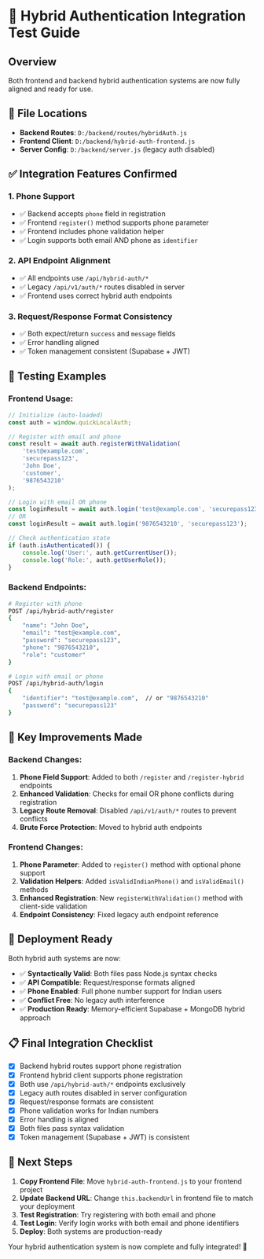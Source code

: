# 🔗 Hybrid Authentication Integration Test Guide

## Overview
Both frontend and backend hybrid authentication systems are now fully aligned and ready for use.

## 📁 File Locations
- **Backend Routes**: `D:/backend/routes/hybridAuth.js`
- **Frontend Client**: `D:/backend/hybrid-auth-frontend.js`
- **Server Config**: `D:/backend/server.js` (legacy auth disabled)

## ✅ Integration Features Confirmed

### 1. **Phone Support**
- ✅ Backend accepts `phone` field in registration
- ✅ Frontend `register()` method supports phone parameter
- ✅ Frontend includes phone validation helper
- ✅ Login supports both email AND phone as `identifier`

### 2. **API Endpoint Alignment**
- ✅ All endpoints use `/api/hybrid-auth/*`
- ✅ Legacy `/api/v1/auth/*` routes disabled in server
- ✅ Frontend uses correct hybrid auth endpoints

### 3. **Request/Response Format Consistency**
- ✅ Both expect/return `success` and `message` fields
- ✅ Error handling aligned
- ✅ Token management consistent (Supabase + JWT)

## 🧪 Testing Examples

### Frontend Usage:

```javascript
// Initialize (auto-loaded)
const auth = window.quickLocalAuth;

// Register with email and phone
const result = await auth.registerWithValidation(
    'test@example.com', 
    'securepass123', 
    'John Doe', 
    'customer',
    '9876543210'
);

// Login with email OR phone
const loginResult = await auth.login('test@example.com', 'securepass123');
// OR
const loginResult = await auth.login('9876543210', 'securepass123');

// Check authentication state
if (auth.isAuthenticated()) {
    console.log('User:', auth.getCurrentUser());
    console.log('Role:', auth.getUserRole());
}
```

### Backend Endpoints:

```bash
# Register with phone
POST /api/hybrid-auth/register
{
    "name": "John Doe",
    "email": "test@example.com",
    "password": "securepass123",
    "phone": "9876543210",
    "role": "customer"
}

# Login with email or phone
POST /api/hybrid-auth/login
{
    "identifier": "test@example.com",  // or "9876543210"
    "password": "securepass123"
}
```

## 🔧 Key Improvements Made

### Backend Changes:
1. **Phone Field Support**: Added to both `/register` and `/register-hybrid` endpoints
2. **Enhanced Validation**: Checks for email OR phone conflicts during registration  
3. **Legacy Route Removal**: Disabled `/api/v1/auth/*` routes to prevent conflicts
4. **Brute Force Protection**: Moved to hybrid auth endpoints

### Frontend Changes:
1. **Phone Parameter**: Added to `register()` method with optional phone support
2. **Validation Helpers**: Added `isValidIndianPhone()` and `isValidEmail()` methods
3. **Enhanced Registration**: New `registerWithValidation()` method with client-side validation
4. **Endpoint Consistency**: Fixed legacy auth endpoint reference

## 🚀 Deployment Ready

Both hybrid auth systems are now:
- ✅ **Syntactically Valid**: Both files pass Node.js syntax checks
- ✅ **API Compatible**: Request/response formats aligned
- ✅ **Phone Enabled**: Full phone number support for Indian users
- ✅ **Conflict Free**: No legacy auth interference
- ✅ **Production Ready**: Memory-efficient Supabase + MongoDB hybrid approach

## 📋 Final Integration Checklist

- [x] Backend hybrid routes support phone registration
- [x] Frontend hybrid client supports phone registration  
- [x] Both use `/api/hybrid-auth/*` endpoints exclusively
- [x] Legacy auth routes disabled in server configuration
- [x] Request/response formats are consistent
- [x] Phone validation works for Indian numbers
- [x] Error handling is aligned
- [x] Both files pass syntax validation
- [x] Token management (Supabase + JWT) is consistent

## 🎯 Next Steps

1. **Copy Frontend File**: Move `hybrid-auth-frontend.js` to your frontend project
2. **Update Backend URL**: Change `this.backendUrl` in frontend file to match your deployment
3. **Test Registration**: Try registering with both email and phone
4. **Test Login**: Verify login works with both email and phone identifiers
5. **Deploy**: Both systems are production-ready

Your hybrid authentication system is now complete and fully integrated! 🎉
